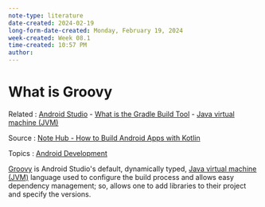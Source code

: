 ```yaml
---
note-type: literature
date-created: 2024-02-19
long-form-date-created: Monday, February 19, 2024
week-created: Week 08.1
time-created: 10:57 PM
author:
---
```


# What is Groovy

Related : [Android Studio](Android%20Studio) - [What is the Gradle Build Tool](What%20is%20the%20Gradle%20Build%20Tool.md) - [Java virtual machine (JVM)](../../3-permanent-notes-🧲/Java%20Virtual%20Machine.md)

Source : [Note Hub - How to Build Android Apps with Kotlin](Note%20Hub%20-%20How%20to%20Build%20Android%20Apps%20with%20Kotlin.md)

Topics : [Android Development](../../4-hub-notes-🚉/Android%20Development.md)

[Groovy](../../3-permanent-notes-🧲/Groovy.md) is Android Studio's default, dynamically typed,
[Java virtual machine (JVM)](../../3-permanent-notes-🧲/Java%20Virtual%20Machine.md)
language used to configure the build process and allows easy dependency management;
so, allows one to add libraries to their project and specify the versions.
